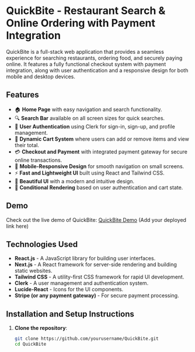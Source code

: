 # QuickBite - Restaurant Search & Online Ordering with Payment Integration

QuickBite is a full-stack web application that provides a seamless experience for searching restaurants, ordering food, and securely paying online. It features a fully functional checkout system with payment integration, along with user authentication and a responsive design for both mobile and desktop devices.

## Features

- 🏠 **Home Page** with easy navigation and search functionality.
- 🔍 **Search Bar** available on all screen sizes for quick searches.
- 👤 **User Authentication** using Clerk for sign-in, sign-up, and profile management.
- 🛒 **Dynamic Cart System** where users can add or remove items and view their total.
- 💳 **Checkout and Payment** with integrated payment gateway for secure online transactions.
- 📱 **Mobile-Responsive Design** for smooth navigation on small screens.
- ⚡ **Fast and Lightweight UI** built using React and Tailwind CSS.
- 🎨 **Beautiful UI** with a modern and intuitive design.
- 🔐 **Conditional Rendering** based on user authentication and cart state.

## Demo

Check out the live demo of QuickBite: [QuickBite Demo](#) (Add your deployed link here)

## Technologies Used

- **React.js** - A JavaScript library for building user interfaces.
- **Next.js** - A React framework for server-side rendering and building static websites.
- **Tailwind CSS** - A utility-first CSS framework for rapid UI development.
- **Clerk** - A user management and authentication system.
- **Lucide-React** - Icons for the UI components.
- **Stripe (or any payment gateway)** - For secure payment processing.

## Installation and Setup Instructions

1. **Clone the repository**:
   ```bash
   git clone https://github.com/yourusername/QuickBite.git
   cd QuickBite
